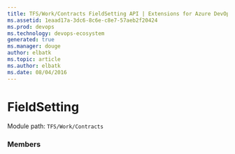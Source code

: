 ```yaml
---
title: TFS/Work/Contracts FieldSetting API | Extensions for Azure DevOps Services
ms.assetid: 1eaad17a-3dc6-8c6e-c8e7-57aeb2f20424
ms.prod: devops
ms.technology: devops-ecosystem
generated: true
ms.manager: douge
author: elbatk
ms.topic: article
ms.author: elbatk
ms.date: 08/04/2016
---
```


# FieldSetting

Module path: `TFS/Work/Contracts`


### Members

